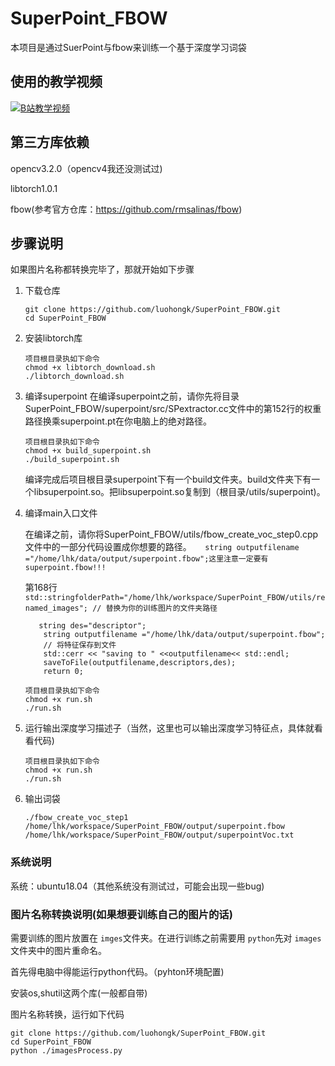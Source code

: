 <!--
 * @Author: Hongkun Luo
 * @Date: 2024-04-06 20:33:08
 * @LastEditors: Hongkun Luo
 * @Description: 
 * 
 * Hongkun Luo
-->
# SuperPoint_FBOW

本项目是通过SuerPoint与fbow来训练一个基于深度学习词袋

## 使用的教学视频

<a href="https://www.bilibili.com/video/BV1TT421m7Tj/?spm_id_from=333.999.0.0&vd_source=3d68818394dd7dd28a8186a3fe19fee5">
  <img src="https://s2.loli.net/2024/04/06/gUmPGZ8sYcoL9M1.jpg" alt="B站教学视频">
</a>

## 第三方库依赖

opencv3.2.0（opencv4我还没测试过)

libtorch1.0.1

fbow(参考官方仓库：https://github.com/rmsalinas/fbow)

## 步骤说明

如果图片名称都转换完毕了，那就开始如下步骤

1. 下载仓库

   ```
   git clone https://github.com/luohongk/SuperPoint_FBOW.git
   cd SuperPoint_FBOW
   ```
2. 安装libtorch库

   ```
   项目根目录执如下命令
   chmod +x libtorch_download.sh
   ./libtorch_download.sh
   ```
3. 编译superpoint
   在编译superpoint之前，请你先将目录SuperPoint_FBOW/superpoint/src/SPextractor.cc文件中的第152行的权重路径换乘superpoint.pt在你电脑上的绝对路径。

   ```
   项目根目录执如下命令
   chmod +x build_superpoint.sh
   ./build_superpoint.sh
   ```

   编译完成后项目根目录superpoint下有一个build文件夹。build文件夹下有一个libsuperpoint.so。把libsuperpoint.so复制到（根目录/utils/superpoint)。
4. 编译main入口文件

   在编译之前，请你将SuperPoint_FBOW/utils/fbow_create_voc_step0.cpp文件中的一部分代码设置成你想要的路径。`   string outputfilename ="/home/lhk/data/output/superpoint.fbow";这里注意一定要有superpoint.fbow!!!`

   第168行 `std::stringfolderPath="/home/lhk/workspace/SuperPoint_FBOW/utils/renamed_images"; // 替换为你的训练图片的文件夹路径`

   ```
      string des="descriptor";
       string outputfilename ="/home/lhk/data/output/superpoint.fbow";
       // 将特征保存到文件
       std::cerr << "saving to " <<outputfilename<< std::endl;
       saveToFile(outputfilename,descriptors,des);
       return 0;
   ```

   ```
   项目根目录执如下命令
   chmod +x run.sh
   ./run.sh
   ```
5. 运行输出深度学习描述子（当然，这里也可以输出深度学习特征点，具体就看看代码)

   ```
   项目根目录执如下命令
   chmod +x run.sh
   ./run.sh
   ```
6. 输出词袋

   ```
   ./fbow_create_voc_step1 /home/lhk/workspace/SuperPoint_FBOW/output/superpoint.fbow /home/lhk/workspace/SuperPoint_FBOW/output/superpointVoc.txt
   ```

### 系统说明

系统：ubuntu18.04（其他系统没有测试过，可能会出现一些bug)

### 图片名称转换说明(如果想要训练自己的图片的话)

需要训练的图片放置在 `imges`文件夹。在进行训练之前需要用 `python`先对 `images`文件夹中的图片重命名。

首先得电脑中得能运行python代码。（pyhton环境配置)

安装os,shutil这两个库(一般都自带)

图片名称转换，运行如下代码

```
git clone https://github.com/luohongk/SuperPoint_FBOW.git
cd SuperPoint_FBOW
python ./imagesProcess.py
```
